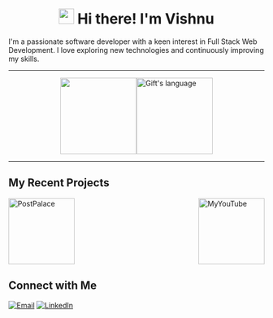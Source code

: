 <h1 align="center"><img src = "https://raw.githubusercontent.com/MartinHeinz/MartinHeinz/master/wave.gif" width = 30px> Hi there! I'm Vishnu</h1>
I'm a passionate software developer with a keen interest in Full Stack Web Development. I love exploring new technologies and continuously improving my skills.

___
<div style="display: flex; justify-content: center;">
  <img align="center" src="https://github-readme-stats.vercel.app/api?username=VishnuPratapGit&show_icons=true&theme=radical" height="150px"/>
  <img align="center" src="https://github-readme-stats.vercel.app/api/top-langs/?username=VishnuPratapGit&layout=compact&theme=radical" alt="Gift's language" height="150px" />
</div>

___

## My Recent Projects

<div style="display: flex; justify-content: space-between;">
  <img src="https://github-readme-stats.vercel.app/api/pin/?username=VishnuPratapGit&repo=PostPalace&theme=radical" alt="PostPalace" height="130px">
  <img src="https://github-readme-stats.vercel.app/api/pin/?username=VishnuPratapGit&repo=MyYouTube&theme=radical" alt="MyYouTube" height="130px">
</div>

## Connect with Me
[![Email](https://img.shields.io/badge/Email-vishnupratap626@gmail.com-red?style=for-the-badge&logo=gmail&logoColor=white)](mailto:vishnupratap626@gmail.com)
[![LinkedIn](https://img.shields.io/badge/LinkedIn-Connect-blue?style=for-the-badge&logo=linkedin)](https://www.linkedin.com/in/vishnuprataps)
